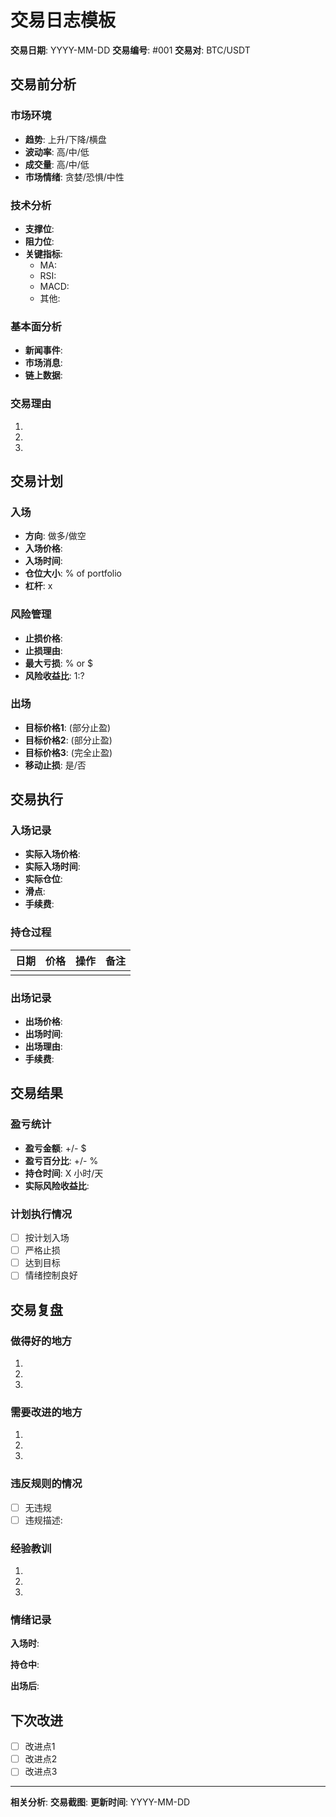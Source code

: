 # 交易日志模板

**交易日期**: YYYY-MM-DD
**交易编号**: #001
**交易对**: BTC/USDT

## 交易前分析

### 市场环境
- **趋势**: 上升/下降/横盘
- **波动率**: 高/中/低
- **成交量**: 高/中/低
- **市场情绪**: 贪婪/恐惧/中性

### 技术分析
- **支撑位**:
- **阻力位**:
- **关键指标**:
  - MA:
  - RSI:
  - MACD:
  - 其他:

### 基本面分析
- **新闻事件**:
- **市场消息**:
- **链上数据**:

### 交易理由
1.
2.
3.

## 交易计划

### 入场
- **方向**: 做多/做空
- **入场价格**:
- **入场时间**:
- **仓位大小**: % of portfolio
- **杠杆**: x

### 风险管理
- **止损价格**:
- **止损理由**:
- **最大亏损**: % or $
- **风险收益比**: 1:?

### 出场
- **目标价格1**: (部分止盈)
- **目标价格2**: (部分止盈)
- **目标价格3**: (完全止盈)
- **移动止损**: 是/否

## 交易执行

### 入场记录
- **实际入场价格**:
- **实际入场时间**:
- **实际仓位**:
- **滑点**:
- **手续费**:

### 持仓过程
**日期** | **价格** | **操作** | **备注**
--- | --- | --- | ---
 |  |  |

### 出场记录
- **出场价格**:
- **出场时间**:
- **出场理由**:
- **手续费**:

## 交易结果

### 盈亏统计
- **盈亏金额**: +/- $
- **盈亏百分比**: +/- %
- **持仓时间**: X 小时/天
- **实际风险收益比**:

### 计划执行情况
- [ ] 按计划入场
- [ ] 严格止损
- [ ] 达到目标
- [ ] 情绪控制良好

## 交易复盘

### 做得好的地方
1.
2.
3.

### 需要改进的地方
1.
2.
3.

### 违反规则的情况
- [ ] 无违规
- [ ] 违规描述:

### 经验教训
1.
2.
3.

### 情绪记录
**入场时**:

**持仓中**:

**出场后**:

## 下次改进

- [ ] 改进点1
- [ ] 改进点2
- [ ] 改进点3

---

**相关分析**:
**交易截图**:
**更新时间**: YYYY-MM-DD
